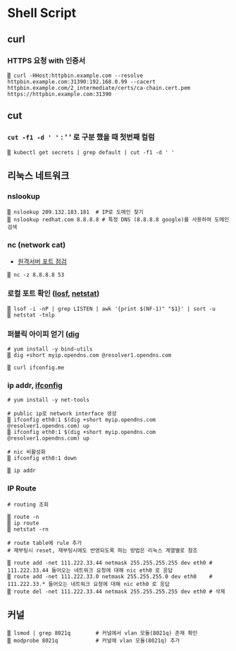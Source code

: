 # Shell Script


## curl

### HTTPS 요청 with 인증서
~~~
▒ curl -HHost:httpbin.example.com --resolve httpbin.example.com:31390:192.168.0.99 --cacert httpbin.example.com/2_intermediate/certs/ca-chain.cert.pem https://httpbin.example.com:31390
~~~

## cut

### `cut -f1 -d ' '` : ' ' 로 구분 했을 때 첫번째 컬럼
~~~
▒ kubectl get secrets | grep default | cut -f1 -d ' '
~~~


## 리눅스 네트워크 

### nslookup

~~~
▒ nslookup 209.132.183.181  # IP로 도메인 찾기
▒ nslookup redhat.com 8.8.8.8 # 특정 DNS (8.8.8.8 google)를 사용하여 도메인 검색
~~~

### nc (network cat)
  * [원격서버 포트 점검](https://zetawiki.com/wiki/리눅스_원격서버_포트_점검)

~~~
▒ nc -z 8.8.8.8 53
~~~

### 로컬 포트 확인 ([losf](https://zetawiki.com/wiki/리눅스_lsof), [netstat](https://zetawiki.com/wiki/리눅스_netstat))

~~~
▒ lsof -i -nP | grep LISTEN | awk '{print $(NF-1)" "$1}' | sort -u
▒ netstat -tnlp
~~~

### 퍼블릭 아이피 얻기 ([dig](https://zetawiki.com/wiki/리눅스_dig)

~~~
# yum install -y bind-utils
▒ dig +short myip.opendns.com @resolver1.opendns.com

▒ curl ifconfig.me
~~~

### ip addr, [ifconfig](https://zetawiki.com/wiki/리눅스_ifconfig)

~~~
# yum install -y net-tools

# public ip로 network interface 생성
▒ ifconfig eth0:1 $(dig +short myip.opendns.com @resolver1.opendns.com) up
▒ ifconfig eth0:1 $(dig +short myip.opendns.com @resolver1.opendns.com) up

# nic 비활성화
▒ ifconfig eth0:1 down

▒ ip addr
~~~

### IP Route

~~~
# routing 조회

▒ route -n
▒ ip route
▒ netstat -rn

# route table에 rule 추가
# 재부팅시 reset, 재부팅시에도 반영되도록 하는 방법은 리눅스 계열별로 참조

▒ route add -net 111.222.33.44 netmask 255.255.255.255 dev eth0	# 111.222.33.44 들어오는 네트워크 요청에 대해 nic eth0 로 응답
▒ route add -net 111.222.33.0 netmask 255.255.255.0 dev eth0	# 111.222.33.* 들어오는 네트워크 요청에 대해 nic eth0 로 응답
▒ route del -net 111.222.33.44 netmask 255.255.255.255 dev eth0 # 삭제
~~~


## 커널

~~~
▒ lsmod | grep 8021q		# 커널에서 vlan 모듈(8021q) 존재 확인
▒ modprobe 8021q			# 커널에 vlan 모듈(8021q) 추가
~~~
